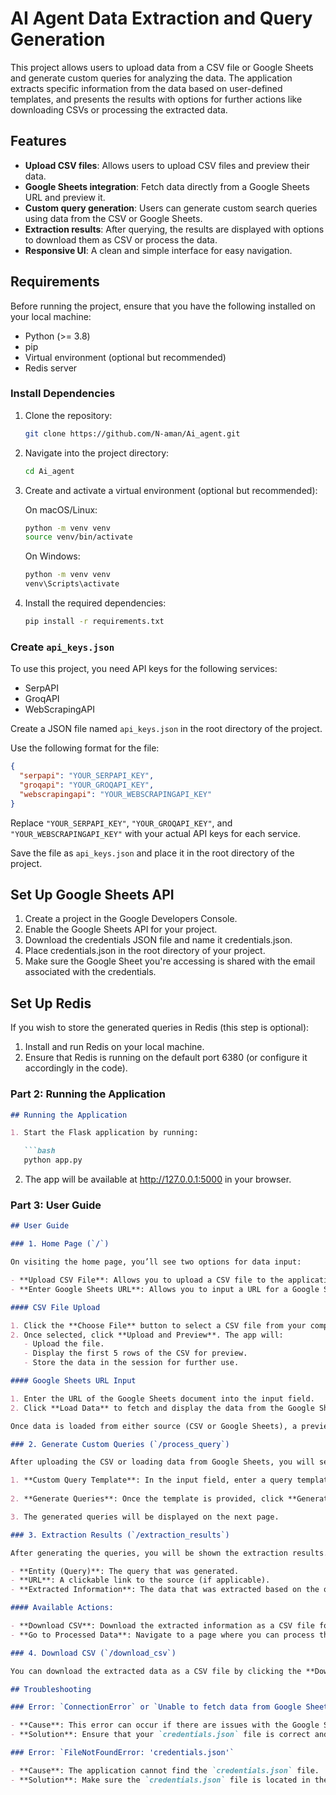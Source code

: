 
# AI Agent Data Extraction and Query Generation

This project allows users to upload data from a CSV file or Google Sheets and generate custom queries for analyzing the data. The application extracts specific information from the data based on user-defined templates, and presents the results with options for further actions like downloading CSVs or processing the extracted data.

## Features

- **Upload CSV files**: Allows users to upload CSV files and preview their data.
- **Google Sheets integration**: Fetch data directly from a Google Sheets URL and preview it.
- **Custom query generation**: Users can generate custom search queries using data from the CSV or Google Sheets.
- **Extraction results**: After querying, the results are displayed with options to download them as CSV or process the data.
- **Responsive UI**: A clean and simple interface for easy navigation.

## Requirements

Before running the project, ensure that you have the following installed on your local machine:

- Python (>= 3.8)
- pip
- Virtual environment (optional but recommended)
- Redis server

### Install Dependencies

1. Clone the repository:

   ```bash
   git clone https://github.com/N-aman/Ai_agent.git
   ```

2. Navigate into the project directory:

   ```bash
   cd Ai_agent
   ```

3. Create and activate a virtual environment (optional but recommended):

   On macOS/Linux:

   ```bash
   python -m venv venv
   source venv/bin/activate
   ```

   On Windows:

   ```bash
   python -m venv venv
   venv\Scripts\activate
   ```

4. Install the required dependencies:

   ```bash
   pip install -r requirements.txt
   ```

### Create `api_keys.json`

To use this project, you need API keys for the following services:

- SerpAPI
- GroqAPI
- WebScrapingAPI

Create a JSON file named `api_keys.json` in the root directory of the project.

Use the following format for the file:

```json
{
  "serpapi": "YOUR_SERPAPI_KEY",
  "groqapi": "YOUR_GROQAPI_KEY",
  "webscrapingapi": "YOUR_WEBSCRAPINGAPI_KEY"
}
```

Replace `"YOUR_SERPAPI_KEY"`, `"YOUR_GROQAPI_KEY"`, and `"YOUR_WEBSCRAPINGAPI_KEY"` with your actual API keys for each service.

Save the file as `api_keys.json` and place it in the root directory of the project.

## Set Up Google Sheets API

1. Create a project in the Google Developers Console.
2. Enable the Google Sheets API for your project.
3. Download the credentials JSON file and name it credentials.json.
4. Place credentials.json in the root directory of your project.
5. Make sure the Google Sheet you're accessing is shared with the email associated with the credentials.

## Set Up Redis
If you wish to store the generated queries in Redis (this step is optional):

1. Install and run Redis on your local machine.
2. Ensure that Redis is running on the default port 6380 (or configure it accordingly in the code).

### Part 2: Running the Application

```markdown
## Running the Application

1. Start the Flask application by running:

   ```bash
   python app.py
   ```

2. The app will be available at http://127.0.0.1:5000 in your browser.

### Part 3: User Guide

```markdown
## User Guide

### 1. Home Page (`/`)

On visiting the home page, you’ll see two options for data input:

- **Upload CSV File**: Allows you to upload a CSV file to the application.
- **Enter Google Sheets URL**: Allows you to input a URL for a Google Sheets file.

#### CSV File Upload

1. Click the **Choose File** button to select a CSV file from your computer.
2. Once selected, click **Upload and Preview**. The app will:
   - Upload the file.
   - Display the first 5 rows of the CSV for preview.
   - Store the data in the session for further use.

#### Google Sheets URL Input

1. Enter the URL of the Google Sheets document into the input field.
2. Click **Load Data** to fetch and display the data from the Google Sheet.

Once data is loaded from either source (CSV or Google Sheets), a preview of the data will be displayed below the upload options.

### 2. Generate Custom Queries (`/process_query`)

After uploading the CSV or loading data from Google Sheets, you will see the option to **Generate Custom Queries**.

1. **Custom Query Template**: In the input field, enter a query template with placeholders for the data columns (e.g., `Get the average salary of {Job_Title} in {Location}`). The placeholders should match the column names from your data.
   
2. **Generate Queries**: Once the template is provided, click **Generate Queries** to create the queries based on the data in the CSV or Google Sheets.

3. The generated queries will be displayed on the next page.

### 3. Extraction Results (`/extraction_results`)

After generating the queries, you will be shown the extraction results. Each row will have the following information:

- **Entity (Query)**: The query that was generated.
- **URL**: A clickable link to the source (if applicable).
- **Extracted Information**: The data that was extracted based on the query.

#### Available Actions:

- **Download CSV**: Download the extracted information as a CSV file for further use.
- **Go to Processed Data**: Navigate to a page where you can process the extracted data further.

### 4. Download CSV (`/download_csv`)

You can download the extracted data as a CSV file by clicking the **Download CSV** button on the extraction results page.

## Troubleshooting

### Error: `ConnectionError` or `Unable to fetch data from Google Sheets`

- **Cause**: This error can occur if there are issues with the Google Sheets API.
- **Solution**: Ensure that your `credentials.json` file is correct and that the Google Sheet is shared with the correct Google account.

### Error: `FileNotFoundError: 'credentials.json'`

- **Cause**: The application cannot find the `credentials.json` file.
- **Solution**: Make sure the `credentials.json` file is located in the root directory of your project.
